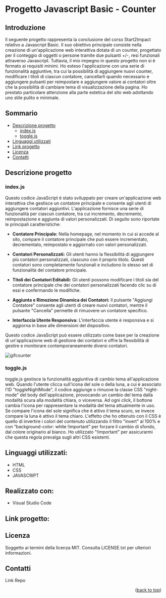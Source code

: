 # Progetto Javascript Basic - Counter
<a name="readme-top"></a>
## Introduzione
Il seguente progetto rappresenta la conclusione del corso Start2Impact relativo a Javascript Basic. Il suo obiettivo principale consiste nella creazione di un'applicazione web interattiva dotata di un counter, progettato per il conteggio di oggetti o persone tramite due pulsanti +/-, resi funzionali attraverso Javascript. 
Tuttavia, il mio impegno in questo progetto non si è fermato ai requisiti minimi. Ho esteso l'applicazione con una serie di funzionalità aggiuntive, tra cui la possibilità di aggiungere nuovi counter, modificare i titoli di ciascun contatore, cancellarli quando necessario e aggiungere pulsanti per reimpostare e aggiungere valore ai contatori oltre che la possibilità di cambiare tema di visualizzazione della pagina. Ho prestato particolare attenzione alla parte estetica del sito web adottando uno stile pulito e minimale.

## Sommario

- [Descrizione progetto](#descrizione-progetto)
  - [index.js](#indexjs)
  - [toggle.js](#togglejs)
- [Linguaggi utilizzati](#linguaggi-utilizzati)
- [Link progetto](#link-progetto)
- [Licenza](#licenza)
- [Contatti](#contatti)

## Descrizione progetto
### index.js

Questo codice JavaScript è stato sviluppato per creare un'applicazione web interattiva che gestisce un contatore principale e consente agli utenti di aggiungere contatori aggiuntivi. L'applicazione fornisce una serie di funzionalità per ciascun contatore, tra cui incremento, decremento, reimpostazione e aggiunta di valori personalizzati. Di seguito sono riportate le principali caratteristiche:

- **Contatore Principale:** Nella homepage, nel momento in cui si accede al sito, compare il contatore principale che può essere incrementato, decrementato, reimpostato e aggiornato con valori personalizzati.

- **Contatori Personalizzati:** Gli utenti hanno la flessibilità di aggiungere più contatori personalizzati, ciascuno con il proprio titolo. Questi contatori sono completamente funzionali e includono lo stesso set di funzionalità del contatore principale.

- **Titoli dei Contatori Editabili:** Gli utenti possono modificare i titoli sia del contatore principale che dei contatori personalizzati facendo clic su di essi e confermando le modifiche.

- **Aggiunta e Rimozione Dinamica dei Contatori:** Il pulsante "Aggiungi Contatore" consente agli utenti di creare nuovi contatori, mentre il pulsante "Cancella" permette di rimuovere un contatore specifico.

- **Interfaccia Utente Responsiva:** L'interfaccia utente è responsiva e si aggiorna in base alle dimensioni del dispositivo.

Questo codice JavaScript può essere utilizzato come base per la creazione di un'applicazione web di gestione dei contatori e offre la flessibilità di gestire e monitorare contemporaneamente diversi contatori.

![gifcounter](https://ibb.co/BfQDDT6)


### toggle.js

toggle.js gestisce la funzionalità aggiuntiva di cambio tema all'applicazione web.
Quando l'utente clicca sull'icona del sole o della luna, a cui è associato l'ID "toggleNightMode", il codice aggiunge o rimuove la classe CSS "night-mode" del body dell'applicazione, provocando un cambio del tema dalla modalità scura alla modalità chiara, o viceversa.
Ad ogni click, il bottone cambia l'icona per rappresentare la modalità del tema attualmente in uso. Se compare l'icona del sole significa che è attivo il tema scuro, se invece compare la luna è attivo il tema chiaro.
L'effetto che ho ottenuto con il CSS è quello di invertire i colori del contenuto utilizzando il filtro "invert" al 100% e con “background-color: white !important” per forzare il cambio di sfondo, dal colore originario al bianco. 
Ho utilizzato "!important" per assicurarmi che questa regola prevalga sugli altri CSS esistenti. 



## Linguaggi utilizzati:
- HTML
- CSS
- JAVASCRIPT

## Realizzato con:
- Visual Studio Code

## Link progetto:

## Licenza
Soggetto ai termini della licenza MIT. Consulta LICENSE.txt per ulteriori informazioni.

## Contatti

Link Repo

<p align="right">(<a href="#readme-top">back to top</a>)</p>
